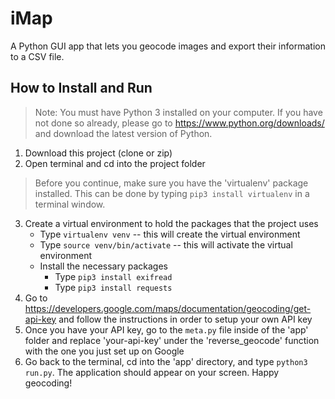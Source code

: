 
# iMap
A Python GUI app that lets you geocode images and export their information to a CSV file.

## How to Install and Run
>Note: You must have Python 3 installed on your computer. If you have not done so already,
>please go to https://www.python.org/downloads/ and download the latest version of Python.
1. Download this project (clone or zip)
2. Open terminal and cd into the project folder
> Before you continue, make sure you have the 'virtualenv' package installed. This can be done by typing `pip3 install virtualenv` in a terminal window.
3. Create a virtual environment to hold the packages that the project uses
    * Type `virtualenv venv` -- this will create the virtual environment
    * Type `source venv/bin/activate` -- this will activate the virtual environment
    * Install the necessary packages
        * Type `pip3 install exifread`
        * Type `pip3 install requests`
4. Go to https://developers.google.com/maps/documentation/geocoding/get-api-key and follow
the instructions in order to setup your own API key
5. Once you have your API key, go to the `meta.py` file inside of the 'app' folder and replace 'your-api-key' under the
'reverse_geocode' function with the one you just set up on Google
6. Go back to the terminal, cd into the 'app' directory, and type `python3 run.py`. The application should appear on your screen. Happy geocoding!
